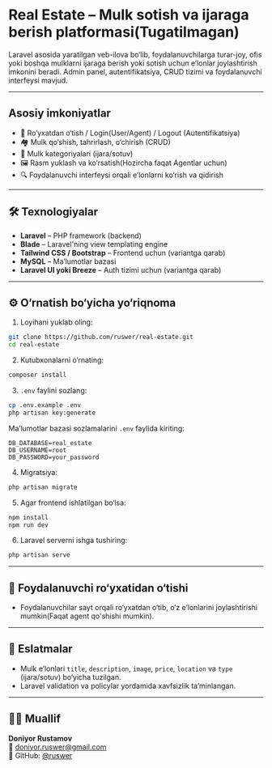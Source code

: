 #  Real Estate – Mulk sotish va ijaraga berish platformasi(Tugatilmagan)

Laravel asosida yaratilgan veb-ilova bo‘lib, foydalanuvchilarga turar-joy, ofis yoki boshqa mulklarni ijaraga berish yoki sotish uchun e’lonlar joylashtirish imkonini beradi. Admin panel, autentifikatsiya, CRUD tizimi va foydalanuvchi interfeysi mavjud.

---

##  Asosiy imkoniyatlar

- 🔐 Ro‘yxatdan o‘tish / Login(User/Agent) / Logout (Autentifikatsiya)
- 🏘️ Mulk qo‘shish, tahrirlash, o‘chirish (CRUD)
- 📂 Mulk kategoriyalari (ijara/sotuv)
- 🖼️ Rasm yuklash va ko‘rsatish(Hozircha faqat Agentlar uchun)
- 🔍 Foydalanuvchi interfeysi orqali e’lonlarni ko‘rish va qidirish

---

## 🛠 Texnologiyalar

- **Laravel** – PHP framework (backend)
- **Blade** – Laravel'ning view templating engine
- **Tailwind CSS / Bootstrap** – Frontend uchun (variantga qarab)
- **MySQL** – Ma’lumotlar bazasi
- **Laravel UI yoki Breeze** – Auth tizimi uchun (variantga qarab)

---

## ⚙️ O‘rnatish bo‘yicha yo‘riqnoma

1. Loyihani yuklab oling:

```bash
git clone https://github.com/ruswer/real-estate.git
cd real-estate
```

2. Kutubxonalarni o‘rnating:

```bash
composer install
```

3. `.env` faylini sozlang:

```bash
cp .env.example .env
php artisan key:generate
```

Ma’lumotlar bazasi sozlamalarini `.env` faylida kiriting:

```
DB_DATABASE=real_estate
DB_USERNAME=root
DB_PASSWORD=your_password
```

4. Migratsiya:

```bash
php artisan migrate
```

5. Agar frontend ishlatilgan bo‘lsa:

```bash
npm install
npm run dev
```

6. Laravel serverni ishga tushiring:

```bash
php artisan serve
```

---

## 👥 Foydalanuvchi ro‘yxatidan o‘tishi

- Foydalanuvchilar sayt orqali ro‘yxatdan o‘tib, o‘z e’lonlarini joylashtirishi mumkin(Faqat agent qo'shishi mumkin).

---

## 📝 Eslatmalar

- Mulk e’lonlari `title`, `description`, `image`, `price`, `location` va `type` (ijara/sotuv) bo‘yicha tuzilgan.
- Laravel validation va policylar yordamida xavfsizlik ta’minlangan.

---

## 👨‍💻 Muallif

**Doniyor Rustamov**  
📧 doniyor.ruswer@gmail.com  
🔗 GitHub: [@ruswer](https://github.com/ruswer)

